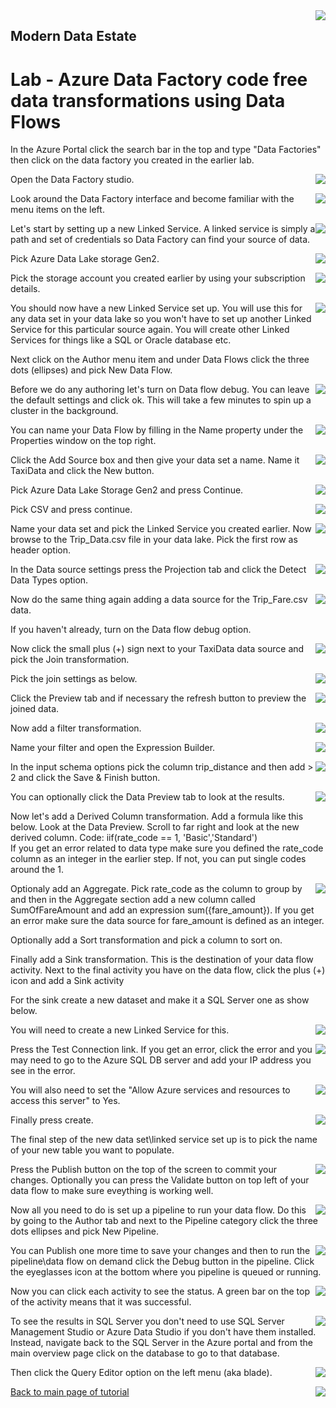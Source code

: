 <img style="float: right;" src="../../graphics/solutions-microsoft-logo-small.png">

## Modern Data Estate
# Lab - Azure Data Factory code free data transformations using Data Flows

In the Azure Portal click the search bar in the top and type "Data Factories"
then click on the data factory you created in the earlier lab.

<img style="float: right;" src="../../graphics/DF_FindFactory.png">

Open the Data Factory studio.

<img style="float: right;" src="../../graphics/DF_OpenDF.png">

Look around the Data Factory interface and become familiar with the menu items on the left.

<img style="float: right;" src="../../graphics/DF_Splash.png">

Let's start by setting up a new Linked Service. A linked service is simply a path and set of credentials so Data Factory can find your source of data.

<img style="float: right;" src="../../graphics/DF_NewLinkedService.png">

Pick Azure Data Lake storage Gen2.

<img style="float: right;" src="../../graphics/DF_DataLakeSource.png">

Pick the storage account you created earlier by using your subscription details.

<img style="float: right;" src="../../graphics/DF_Credentials.png">

You should now have a new Linked Service set up.  You will use this for any data set in your data lake
so you won't have to set up another Linked Service for this particular source again.  You will create
other Linked Services for things like a SQL or Oracle database etc.

Next click on the Author menu item and under Data Flows click the three dots (ellipses) and pick New Data Flow.

<img style="float: right;" src="../../graphics/DF_AuthorDataFlow.png">

Before we do any authoring let's turn on Data flow debug. You can leave the default settings and click ok. This will take a few minutes to spin up a cluster in the background.

<img style="float: right;" src="../../graphics/DataFlowDebug1.png">

You can name your Data Flow by filling in the Name property under the Properties window on the top right. 

<img style="float: right;" src="../../graphics/DF_DFName.png">

Click the Add Source box and then give your data set a name.  Name it TaxiData and click the New button.

<img style="float: right;" src="../../graphics/DF_NewSource.png">

Pick Azure Data Lake Storage Gen2 and press Continue.

<img style="float: right;" src="../../graphics/DF_NewDataSet1.png">

Pick CSV and press continue.

<img style="float: right;" src="../../graphics/DF_NewDataSet2.png">

Name your data set and pick the Linked Service you created earlier.  Now browse to the Trip_Data.csv file
in your data lake. Pick the first row as header option.

<img style="float: right;" src="../../graphics/DF_NewDataSet3.png">

In the Data source settings press the Projection tab and click the Detect Data Types option.

<img style="float: right;" src="../../graphics/DF_Projection1.png">

Now do the same thing again adding a data source for the Trip_Fare.csv data.

If you haven't already, turn on the Data flow debug option.

<img style="float: right;" src="../../graphics/DF_Debug.png">

Now click the small plus (+) sign next to your TaxiData data source and pick the Join transformation. 

<img style="float: right;" src="../../graphics/DF_Join1.png">

Pick the join settings as below.

<img style="float: right;" src="../../graphics/DF_Join2.png">

Click the Preview tab and if necessary the refresh button to preview the joined data.

<img style="float: right;" src="../../graphics/DF_JoinPreview.png">

Now add a filter transformation.

<img style="float: right;" src="../../graphics/DF_Filter.png">

Name your filter and open the Expression Builder.

<img style="float: right;" src="../../graphics/DF_Filter2.png">

In the input schema options pick the column trip_distance and then add > 2 and click the Save & Finish button.

<img style="float: right;" src="../../graphics/DF_Filter3.png">

You can optionally click the Data Preview tab to look at the results. 

Now let's add a Derived Column transformation. Add a formula like this below.
Look at the Data Preview. Scroll to far right and look at the new derived column.
Code: iif(rate_code == 1, 'Basic','Standard')<br/>
If you get an error related to data type make sure you defined the rate_code column as an integer in the
earlier step. If not, you can put single codes around the 1.

<img style="float: right;" src="../../graphics/DF_Derived.png">

Optionaly add an Aggregate.  Pick rate_code as the column to group by and then in the Aggregate section add a new column called SumOfFareAmount and add 
an expression sum({fare_amount}). If you get an error make sure the data source for fare_amount is defined as an integer. 

Optionally add a Sort transformation and pick a column to sort on.

Finally add a Sink transformation. This is the destination of your data flow activity. 
Next to the final activity you have on the data flow, click the plus (+) icon and add a Sink activity

For the sink create a new dataset and make it a SQL Server one as show below.

<img style="float: right;" src="../../graphics/AzureSQLDB.png">

You will need to create a new Linked Service for this.

<img style="float: right;" src="../../graphics/AzureSQLDB2.png">

Press the Test Connection link. If you get an error, click the error and you may need to go to the Azure SQL DB server and add
your IP address you see in the error. 

<img style="float: right;" src="../../graphics/AzureSQLDBFirewall.png">

You will also need to set the "Allow Azure services and resources to access this server" to Yes.

<img style="float: right;" src="../../graphics/AzureSQLDBFirewall2.png">

Finally press create.

The final step of the new data set\linked service set up is to pick the name of your new table you want to populate.

<img style="float: right;" src="../../graphics/DF_Sink5.png">

Press the Publish button on the top of the screen to commit your changes. Optionally you can press
the Validate button on top left of your data flow to make sure eveything is working well.

<img style="float: right;" src="../../graphics/DF_Publish.png">

Now all you need to do is set up a pipeline to run your data flow.  Do this by
going to the Author tab and next to the Pipeline category click the three dots ellipses and pick New Pipeline.

<img style="float: right;" src="../../graphics/DF_Pipeline1.png">

You can Publish one more time to save your changes and then to run the pipeline\data flow on demand click the Debug button in the pipeline. 
Click the eyeglasses icon at the bottom where you pipeline is queued or running. 

<img style="float: right;" src="../../graphics/DF_Pipeline2.png">

Now you can click each activity to see the status.  A green bar on the top of the activity means that it was successful. 

<img style="float: right;" src="../../graphics/DF_Pipeline3.png">

To see the results in SQL Server you don't need to use SQL Server Management Studio or Azure Data Studio if you 
don't have them installed. Instead, navigate back to the SQL Server in the Azure portal and from the main overview
page click on the database to go to that database.

<img style="float: right;" src="../../graphics/DF_SelectFromSQL2.png">

Then click the Query Editor option on the left menu (aka blade).

<img style="float: right;" src="../../graphics/DF_SelectFromSQL.png">


[Back to main page of tutorial](https://github.com/krepko7/Modern-Data-Estate)